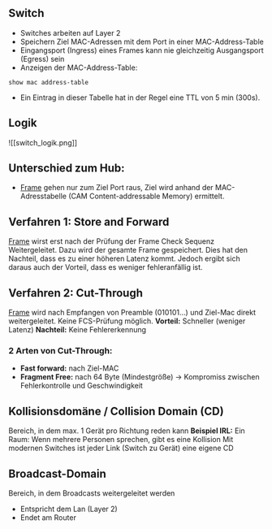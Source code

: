 ## Switch
+ Switches arbeiten auf Layer 2
+ Speichern Ziel MAC-Adressen mit dem Port in einer MAC-Address-Table 
+ Eingangsport (Ingress) eines Frames kann nie gleichzeitig Ausgangsport (Egress) sein
+ Anzeigen der MAC-Address-Table:
```console
show mac address-table
```
+ Ein Eintrag in dieser Tabelle hat in der Regel eine TTL von 5 min (300s). 

## Logik
![[switch_logik.png]]

## Unterschied zum Hub:
+ [Frame](Ethernet%20Frame) gehen nur zum Ziel Port raus, Ziel wird anhand der MAC-Adresstabelle (CAM Content-addressable Memory) ermittelt.

## Verfahren 1: Store and Forward 
[Frame](Ethernet%20Frame) wirst erst nach der Prüfung der Frame Check Sequenz Weitergeleitet. Dazu wird der gesamte Frame gespeichert. Dies hat den Nachteil, dass es zu einer höheren Latenz kommt. Jedoch ergibt sich daraus auch der Vorteil, dass es weniger fehleranfällig ist.

## Verfahren 2: Cut-Through
[Frame](Ethernet%20Frame) wird nach Empfangen von Preamble (010101...) und Ziel-Mac direkt weitergeleitet. Keine FCS-Prüfung möglich.
**Vorteil:** Schneller (weniger Latenz)
**Nachteil:** Keine Fehlererkennung

### 2 Arten von Cut-Through:
+ **Fast forward:** nach Ziel-MAC
+ **Fragment Free:** nach 64 Byte (Mindestgröße) -> Kompromiss zwischen Fehlerkontrolle und Geschwindigkeit 

## Kollisionsdomäne / Collision Domain (CD)
Bereich, in dem max. 1 Gerät pro Richtung reden kann 
**Beispiel IRL:**
	Ein Raum:
	Wenn mehrere Personen sprechen, gibt es eine Kollision 
Mit modernen Switches ist jeder Link (Switch zu Gerät) eine eigene CD

## Broadcast-Domain
Bereich, in dem Broadcasts weitergeleitet werden
+ Entspricht dem Lan (Layer 2)
+ Endet am Router